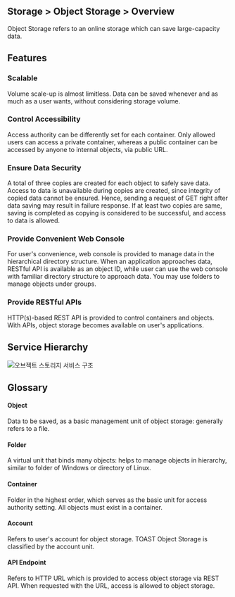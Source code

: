 ## Storage > Object Storage > Overview 

Object Storage refers to an online storage which can save large-capacity data. 

## Features 

### Scalable 

Volume scale-up is almost limitless. Data can be saved whenever and as much as a user wants, without considering storage volume. 

### Control Accessibility   

Access authority can be differently set for each container. Only allowed users can access a private container, whereas a public container can be accessed by anyone to internal objects, via public URL. 

### Ensure Data Security 

A total of three copies are created for each object to safely save data. Access to data is unavailable during copies are created, since integrity of copied data cannot be ensured. Hence, sending a request of GET right after data saving may result in failure response. If at least two copies are same, saving is completed as copying is considered to be successful, and access to data is allowed.    

### Provide Convenient Web Console

For user's convenience, web console is provided to manage data in the hierarchical directory structure. When an application approaches data, RESTful API is available as an object ID, while user can use the web console with familiar directory structure to approach data. You may use folders to manage objects under groups. 

### Provide RESTful APIs

HTTP(s)-based REST API is provided to control containers and objects. With APIs, object storage becomes available on user's applications. 


## Service Hierarchy  
![오브젝트 스토리지 서비스 구조](http://static.toastoven.net/prod_infrastructure/object_storage/overview/obs_structure.jpg)


## Glossary 
#### Object
Data to be saved, as a basic management unit of object storage: generally refers to a file. 
#### Folder
A virtual unit that binds many objects: helps to manage objects in hierarchy, similar to folder of Windows or directory of Linux. 
#### Container
Folder in the highest order, which serves as the basic unit for access authority setting. All objects must exist in a container. 
#### Account
Refers to user's account for object storage. TOAST Object Storage is classified by the account unit. 
#### API Endpoint
Refers to HTTP URL which is provided to access object storage via REST API. When requested with the URL, access is allowed to object storage.   
